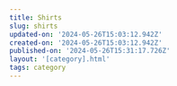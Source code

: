 ```yaml
---
title: Shirts
slug: shirts
updated-on: '2024-05-26T15:03:12.942Z'
created-on: '2024-05-26T15:03:12.942Z'
published-on: '2024-05-26T15:31:17.726Z'
layout: '[category].html'
tags: category
---
```



